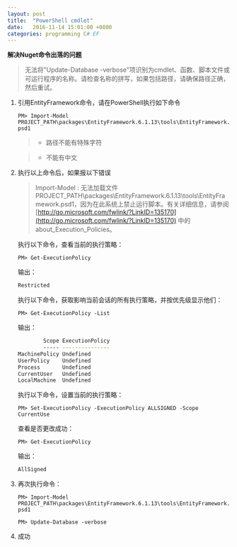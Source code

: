 ```yaml
---
layout: post
title:  "PowerShell cmdlet"
date:   2016-11-14 15:01:00 +0800
categories: programming C# EF
---
```


**解决Nuget命令出落的问题**

>无法将"Update-Database -verbose"项识别为cmdlet、函数、脚本文件或可运行程序的名称。请检查名称的拼写，如果包括路径，请确保路径正确，然后重试。

1.  引用EntityFramework命令，请在PowerShell执行如下命令

    `PM> Import-Model PROJECT_PATH\packages\EntityFramework.6.1.13\tools\EntityFramework.psd1`

    >*  路径不能有特殊字符

    >*  不能有中文

2.  执行以上命令后，如果报以下错误

    >Import-Model : 无法加载文件PROJECT_PATH\packages\EntityFramework.6.1.13\tools\EntityFramework.psd1，因为在此系统上禁止运行脚本。有关详细信息，请参阅 [http://go.microsoft.com/fwlink/?LinkID=135170](http://go.microsoft.com/fwlink/?LinkID=135170) 中的 about_Execution_Policies。

    执行以下命令，查看当前的执行策略：

    `PM> Get-ExecutionPolicy`

    输出：

    ```sh
    Restricted
    ```

    执行以下命令，获取影响当前会话的所有执行策略，并按优先级显示他们：

    `PM> Get-ExecutionPolicy -List`

    输出：

    ```sh
            Scope ExecutionPolicy
            ----- ---------------
    MachinePolicy Undefined
    UserPolicy    Undefined
    Process       Undefined
    CurrentUser   Undefined
    LocalMachine  Undefined
    ```

    执行以下命令，设置当前的执行策略：

    `PM> Set-ExecutionPolicy -ExecutionPolicy ALLSIGNED -Scope CurrentUse`

    查看是否更改成功：

     `PM> Get-ExecutionPolicy`

    输出：

    ```sh
    AllSigned
    ```

3.  再次执行命令：

    `PM> Import-Model PROJECT_PATH\packages\EntityFramework.6.1.13\tools\EntityFramework.psd1`

    `PM> Update-Database -verbose`

4.  成功